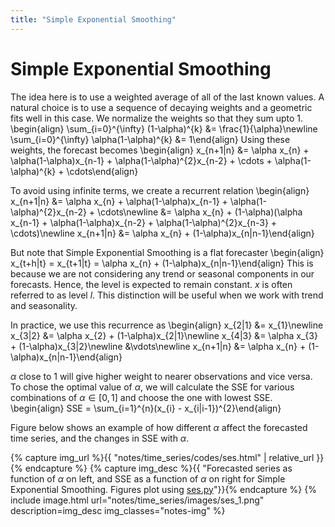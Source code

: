 ```yaml
---
title: "Simple Exponential Smoothing"
---
```


# Simple Exponential Smoothing

The idea here is to use a weighted average of all of the last known values. A natural choice is to use a sequence of decaying weights and a geometric fits well in this case. We normalize the weights so that they sum upto 1.
\begin{align}
    \sum_{i=0}^{\infty} (1-\alpha)^{k} &= \frac{1}{\alpha}\newline
    \sum_{i=0}^{\infty} \alpha(1-\alpha)^{k} &= 1\end{align}
Using these weights, the forecast becomes
\begin{align}
    x_{n+1|n} &= \alpha x_{n} + \alpha(1-\alpha)x_{n-1} + \alpha(1-\alpha)^{2}x_{n-2} + \cdots + \alpha(1-\alpha)^{k} + \cdots\end{align}

To avoid using infinite terms, we create a recurrent relation
\begin{align}
    x_{n+1|n} &= \alpha x_{n} + \alpha(1-\alpha)x_{n-1} + \alpha(1-\alpha)^{2}x_{n-2} + \cdots\newline
    &= \alpha x_{n} + (1-\alpha)(\alpha x_{n-1} + \alpha(1-\alpha)x_{n-2} + \alpha(1-\alpha)^{2}x_{n-3} + \cdots)\newline
    x_{n+1|n} &= \alpha x_{n} + (1-\alpha)x_{n|n-1}\end{align}

But note that Simple Exponential Smoothing is a flat forecaster
\begin{align}
    x_{t+h|t} = x_{t+1|t} = \alpha x_{n} + (1-\alpha)x_{n|n-1}\end{align}
This is because we are not considering any trend or seasonal components in our forecasts. Hence, the level is expected to remain constant. $x$ is often referred to as level $l$. This distinction will be useful when we work with trend and seasonality.


In practice, we use this recurrence as
\begin{align}
    x_{2|1} &= x_{1}\newline
    x_{3|2} &= \alpha x_{2} + (1-\alpha)x_{2|1}\newline
    x_{4|3} &= \alpha x_{3} + (1-\alpha)x_{3|2}\newline
    &\vdots\newline
    x_{n+1|n} &= \alpha x_{n} + (1-\alpha)x_{n|n-1}\end{align}

$\alpha$ close to 1 will give higher weight to nearer observations and vice versa. To chose the optimal value of $\alpha$, we will calculate the SSE for various combinations of $\alpha \in [0,1]$ and choose the one with lowest SSE.
\begin{align}
    SSE = \sum_{i=1}^{n}(x_{i} - x_{i|i-1})^{2}\end{align}

Figure below shows an example of how different $\alpha$ affect the forecasted time series, and the changes in SSE with $\alpha$.

{% capture img_url %}{{ "notes/time_series/codes/ses.html" | relative_url }} {% endcapture %}
{% capture img_desc %}{{ "Forecasted series as function of $\alpha$ on left, and SSE as a function of $\alpha$ on right for Simple Exponential Smoothing. Figures plot using <a href='" | append: img_url | append: "'>ses.py</a>"}}{% endcapture %}
{% include image.html url="notes/time_series/images/ses_1.png" description=img_desc img_classes="notes-img" %}
